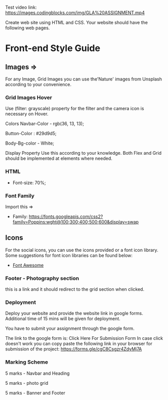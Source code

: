 Test video link: https://images.codingblocks.com/img/GLA%20ASSIGNMENT.mp4

Create web site using HTML and CSS. Your website should have the following web pages.

# Front-end Style Guide

## Images =>

For any Image, Grid Images you can use the'Nature' images from Unsplash according to your convenience.

### Grid Images Hover

Use (filter: grayscale) property for the filter and the camera icon is necessary on Hover.

Colors
Navbar-Color - rgb(36, 13, 13);

Button-Color : #29d9d5;

Body-Bg-color - White;

Display Property
Use this according to your knowledge. Both Flex and Grid should be implemented at elements where needed.

### HTML

- Font-size: 70%;

### Font Family

Import this =>

- Family: https://fonts.googleapis.com/css2?family=Poppins:wght@100;300;400;500;600&display=swap

## Icons

For the social icons, you can use the icons provided or a font icon library. Some suggestions for font icon libraries can be found below:

- [Font Awesome](https://fontawesome.com)

### Footer - Photography section

this is a link and it should redirect to the grid section when clicked.

### Deployment

Deploy your website and provide the website link in google forms. Additional time of 15 mins will be given for deployment.

You have to submit your assignment through the google form.

The link to the google form is: Click Here For Submission Form
In case click doesn't work you can copy paste the following link in your browser for submission of the project:
https://forms.gle/cgC8Csgzr4ZdyMj7A


### Marking Scheme

5 marks - Navbar and Heading

5 marks - photo grid

5 marks - Banner and Footer